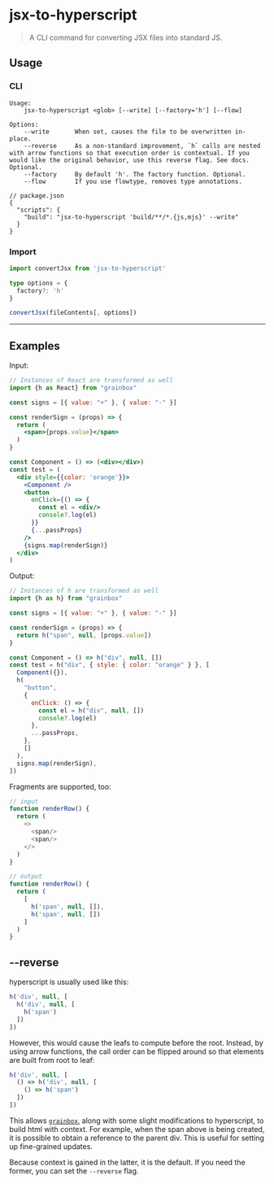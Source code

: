 # jsx-to-hyperscript

> A CLI command for converting JSX files into standard JS.

## Usage

### CLI

```
Usage:
    jsx-to-hyperscript <glob> [--write] [--factory='h'] [--flow]
    
Options:
    --write       When set, causes the file to be overwritten in-place.
    --reverse     As a non-standard improvement, `h` calls are nested with arrow functions so that execution order is contextual. If you would like the original behavior, use this reverse flag. See docs. Optional.
    --factory     By default 'h'. The factory function. Optional.
    --flow        If you use flowtype, removes type annotations.
```

```json5
// package.json
{
  "scripts": {
    "build": "jsx-to-hyperscript 'build/**/*.{js,mjs}' --write"
  }
}
```

### Import

```ts
import convertJsx from 'jsx-to-hyperscript'

type options = {
  factory?: 'h'
}

convertJsx(fileContents[, options])
```

___

## Examples

Input:

```jsx
// Instances of React are transformed as well
import {h as React} from "grainbox"

const signs = [{ value: "+" }, { value: "-" }]

const renderSign = (props) => {
  return (
    <span>{props.value}</span>
  )
}

const Component = () => (<div></div>)
const test = (
  <div style={{color: 'orange'}}>
    <Component />
    <button
      onClick={() => {
        const el = <div/>
        console?.log(el)
      }}
      {...passProps}
    />
    {signs.map(renderSign)}
  </div>
)
```

Output:

```js
// Instances of h are transformed as well
import {h as h} from "grainbox"

const signs = [{ value: "+" }, { value: "-" }]

const renderSign = (props) => {
  return h("span", null, [props.value])
}

const Component = () => h("div", null, [])
const test = h("div", { style: { color: "orange" } }, [
  Component({}),
  h(
    "button",
    {
      onClick: () => {
        const el = h("div", null, [])
        console?.log(el)
      },
      ...passProps,
    },
    []
  ),
  signs.map(renderSign),
])
```

Fragments are supported, too:

```js
// input
function renderRow() {
  return (
    <>
      <span/>
      <span/>
    </>
  )
}
```

```js
// output
function renderRow() {
  return (
    [
      h('span', null, []), 
      h('span', null, [])
    ]
  )
}
```

## --reverse

hyperscript is usually used like this:

```js
h('div', null, [
  h('div', null, [
    h('span')
  ])
])
```

However, this would cause the leafs to compute before the root.
Instead, by using arrow functions, the call order can be flipped around so that elements are built from root to leaf:

```js
h('div', null, [
  () => h('div', null, [
    () => h('span')
  ])
])
```

This allows [`grainbox`](https://www.npmjs.com/package/grainbox), along with some slight modifications to hyperscript, to build html with context. For example, when the span above is being created, it is possible to obtain a reference to the parent div. This is useful for setting up fine-grained updates.

Because context is gained in the latter, it is the default. If you need the former, you can set the `--reverse` flag.
